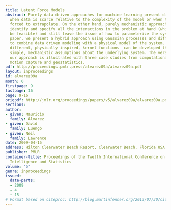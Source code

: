 ```yaml
---
title: Latent Force Models
abstract: Purely data driven approaches for machine learning present difficulties
  when data is scarce relative to the complexity of the model or when the model is
  forced to extrapolate. On the other hand, purely mechanistic approaches  need to
  identify and specify all the interactions in the problem at hand (which  may not
  be feasible) and still leave the issue of how to parameterize the system. In this
  paper, we present a hybrid approach using Gaussian processes and differential equations
  to combine data driven modeling with a physical model of the system. We show how
  different, physically-inspired, kernel functions  can be developed through sensible,
  simple, mechanistic assumptions about the underlying system. The versatility of
  our approach is illustrated with three case studies from computational biology,
  motion capture and geostatistics.
pdf: http://proceedings.pmlr.press/alvarez09a/alvarez09a.pdf
layout: inproceedings
id: alvarez09a
month: 0
firstpage: 9
lastpage: 16
page: 9-16
origpdf: http://jmlr.org/proceedings/papers/v5/alvarez09a/alvarez09a.pdf
sections: 
author:
- given: Mauricio
  family: Alvarez
- given: David
  family: Luengo
- given: Neil
  family: Lawrence
date: 2009-04-15
address: Hilton Clearwater Beach Resort, Clearwater Beach, Florida USA
publisher: PMLR
container-title: Proceedings of the Twelth International Conference on Artificial
  Intelligence and Statistics
volume: '5'
genre: inproceedings
issued:
  date-parts:
  - 2009
  - 4
  - 15
# Format based on citeproc: http://blog.martinfenner.org/2013/07/30/citeproc-yaml-for-bibliographies/
---
```

